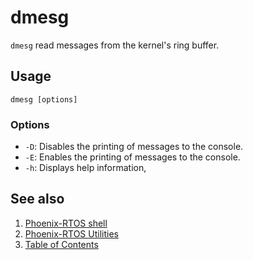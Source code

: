 # dmesg

`dmesg` read messages from the kernel's ring buffer.

## Usage

```text
dmesg [options]
```

### Options

- `-D`: Disables the printing of messages to the console.
- `-E`: Enables the printing of messages to the console.
- `-h`: Displays help information,

## See also

1. [Phoenix-RTOS shell](../psh.md)
2. [Phoenix-RTOS Utilities](../README.md)
3. [Table of Contents](../../README.md)
